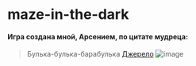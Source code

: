# maze-in-the-dark


#### Игра создана мной, Арсением, по цитате мудреца:
> Булька-булька-барабулька [Джерело](https://www.youtube.com/watch?v=n9EQV463ybs)
> ![image](https://github.com/user-attachments/assets/0a96fa4a-965c-4aef-a03c-d0aac075773e)
